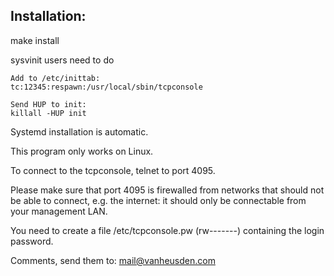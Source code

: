 Installation:
------------
make install

sysvinit users need to do

	Add to /etc/inittab:
	tc:12345:respawn:/usr/local/sbin/tcpconsole

	Send HUP to init:
	killall -HUP init

Systemd installation is automatic.

This program only works on Linux.

To connect to the tcpconsole, telnet to port 4095.

Please make sure that port 4095 is firewalled from networks that should not be able to connect, e.g. the internet: it should only be connectable from your management LAN.

You need to create a file /etc/tcpconsole.pw (rw-------) containing the login password.


Comments, send them to: mail@vanheusden.com
